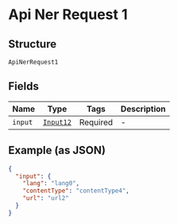 
# Api Ner Request 1

## Structure

`ApiNerRequest1`

## Fields

| Name | Type | Tags | Description |
|  --- | --- | --- | --- |
| `input` | [`Input12`](/doc/models/input-12.md) | Required | - |

## Example (as JSON)

```json
{
  "input": {
    "lang": "lang0",
    "contentType": "contentType4",
    "url": "url2"
  }
}
```


